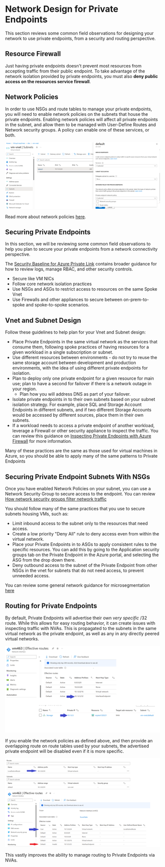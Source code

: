 # Network Design for Private Endpoints

This section reviews some common field observations for designing your network to use private endpoints, from a security and routing perspective.

## Resource Firewall

Just having private endpoints doesn't prevent most resources from accepting traffic from their public endpoint.  To take advantage of the network isolation provided by private endpoints, you must also **deny public access on the resources service firewall**.

## Network Policies

In order to use NSGs and route tables to manage your private endpoints, you will need to enable network policies on the subnets that house the private endpoints.  Enabling network policies will affect all private endpoints in the subnet, and allow them to be managed with User-Define Routes and Network security groups.  A policy can enable one of these services, or both.

![A screenshot of how to enable network policies](img/network-policies.png)

Read more about network policies [here](https://learn.microsoft.com/azure/private-link/disable-private-endpoint-network-policy?tabs=network-policy-portal).

## Securing Private Endpoints

In this section, we will be reviewing some common field observations to help you plan to secure your private endpoints from a network connectivity perspective.

The [Security Baseline for Azure Private Link](https://learn.microsoft.com/security/benchmark/azure/baselines/private-link-security-baseline?toc=%2Fazure%2Fprivate-link%2Ftoc.json) contains broader guidance for how to review logs, manage RBAC, and other security controls.

- Secure like VM NICs
- Follow core network isolation practices
- Use NSGs and ASGs to restrict access to resources on the same Spoke Vnet
- Use Firewalls and other appliances to secure between on-prem-to-spoke and spoke-to-spoke scenarios.

## Vnet and Subnet Design

Follow these guidelines to help plan for your Vnet and Subnet design:

- Place Private Endpoints in the same virtual network as the services that consume them, following spoke practices of having resources for a given workload in a single subscription or subnet.
- Use different resources between environments - do not try to reuse the same storage account between development and production environments, with the idea of using different private endpoints for isolation.
- Plan to deploy only one private endpoint for a given resource for main use; plan to have a second for failover if there is a network outage in your region.
  - Plan how you will address DNS as part of your failover.
- Isolate private endpoints in to their own subnets based on your subnet isolation strategy.  For example, place SQL and Storage Account Endpoints in different subnets, and if two different Storage Accounts would be accessed by different sources, place them in their own subnets.
- If a workload needs to access a private endpoint of another workload, leverage a Firewall or other security appliance to inspect the traffic.  You can review this guidance on [Inspecting Private Endpoints with Azure Firewall](https://learn.microsoft.com/azure/private-link/inspect-traffic-with-azure-firewall) for more information.

Many of these practices are the same as those used for virtual machines in Azure, so you should be able to apply many of the same patterns to Private Endpoints

## Securing Private Endpoint Subnets With NSGs

Once you have enabled Network Policies on your subnet, you can use a Network Security Group to secure access to the endpoint.  You can review [How network security groups filter network traffic](https://learn.microsoft.com/azure/virtual-network/network-security-group-how-it-works)

You should follow many of the same practices that you use to secure subnets housing VMs, such as:

- Limit inbound access to the subnet only to the resources that need access.
- Create a low priority "Deny All" rule to deny access even from within the virtual network.
- Place your Private Endpoints in to ASGs to apply consistent rules to the specific resources.  You can add this by going to the Application security groups tab on the Private Endpoint in the Azure portal, and selecting the ASG from the drop down there.
- Deny outbound access to the subnet of the Private Endpoint from other NSGs in the vnet for subnets that do not need access, to prevent unneeded access.

You can review some general network guidance for microsegmentation [here](https://learn.microsoft.com/security/zero-trust/deploy/networks#iv-network-segmentation-fully-distributed-ingressegress-cloud-micro-perimeters-and-deeper-micro-segmentation)

## Routing for Private Endpoints

By default, Private Endpoints will advertise their own *very specific* /32 route.  While this allows for easy routing behavior, it can create issues with inspecting traffic with NVAs.  This is propagated to the subnets in the same virtual network as the private endpoint, as well as any in any directly peered virtual networks.

![A /32 route advertised by a storage account private endpoint](img/routingexample.png)

If you enable the network policies as defined above, and then provide an overlapping route on route tables used by your subnets, the advertised private endpoint will be disabled even if it is more specific.

![A /32 route advertised by a private endpoint being disabled by a route table](img/routingupdate.png)

This vastly improves the ability to manage routing to Private Endpoints via NVAs.
